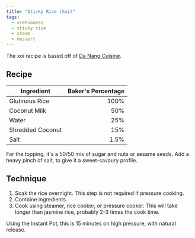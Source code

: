 ```yaml
---
title: "Sticky Rice (Xoi)"
tags:
  - vietnamese
  - sticky rice
  - steam
  - dessert
---
```


The xoi recipe is based off of [Da Nang Cuisine][1].

[1]: https://danangcuisine.com/recipes/recipe-54-xoi-la-dua-coconut-pandan-sticky-rice/

## Recipe

Ingredient | Baker's Percentage
-|-:
Glutinous Rice | 100%
Coconut Milk | 50%
Water | 25%
Shredded Coconut | 15%
Salt | 1.5%

For the topping, it's a 50/50 mix of sugar and nuts or sesame seeds.
Add a heavy pinch of salt, to give it a sweet-savoury profile.

## Technique

1. Soak the rice overnight.
    This step is not required if pressure cooking.
1. Combine ingredients.
1. Cook using steamer, rice cooker, or pressure cooker.
    This will take longer than jasmine rice, probably 2-3 times the cook time.

Using the Instant Pot, this is 15 minutes on high pressure, with natural release.

